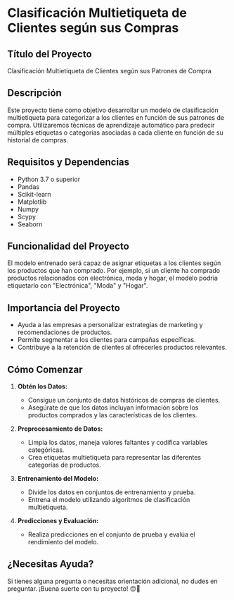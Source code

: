 # Clasificación Multietiqueta de Clientes según sus Compras

## Título del Proyecto
Clasificación Multietiqueta de Clientes según sus Patrones de Compra

## Descripción
Este proyecto tiene como objetivo desarrollar un modelo de clasificación multietiqueta para categorizar a los clientes en función de sus patrones de compra. Utilizaremos técnicas de aprendizaje automático para predecir múltiples etiquetas o categorías asociadas a cada cliente en función de su historial de compras.

## Requisitos y Dependencias
- Python 3.7 o superior
- Pandas 
- Scikit-learn 
- Matplotlib
- Numpy
- Scypy
- Seaborn

## Funcionalidad del Proyecto
El modelo entrenado será capaz de asignar etiquetas a los clientes según los productos que han comprado. Por ejemplo, si un cliente ha comprado productos relacionados con electrónica, moda y hogar, el modelo podría etiquetarlo con "Electrónica", "Moda" y "Hogar".

## Importancia del Proyecto
- Ayuda a las empresas a personalizar estrategias de marketing y recomendaciones de productos.
- Permite segmentar a los clientes para campañas específicas.
- Contribuye a la retención de clientes al ofrecerles productos relevantes.

## Cómo Comenzar
1. **Obtén los Datos:**
   - Consigue un conjunto de datos históricos de compras de clientes.
   - Asegúrate de que los datos incluyan información sobre los productos comprados y las características de los clientes.

2. **Preprocesamiento de Datos:**
   - Limpia los datos, maneja valores faltantes y codifica variables categóricas.
   - Crea etiquetas multietiqueta para representar las diferentes categorías de productos.

3. **Entrenamiento del Modelo:**
   - Divide los datos en conjuntos de entrenamiento y prueba.
   - Entrena el modelo utilizando algoritmos de clasificación multietiqueta.

4. **Predicciones y Evaluación:**
   - Realiza predicciones en el conjunto de prueba y evalúa el rendimiento del modelo.

## ¿Necesitas Ayuda?
Si tienes alguna pregunta o necesitas orientación adicional, no dudes en preguntar. ¡Buena suerte con tu proyecto! 😊🚀
